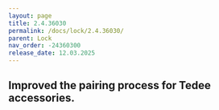 ```yaml
---
layout: page
title: 2.4.36030
permalink: /docs/lock/2.4.36030/
parent: Lock
nav_order: -24360300
release_date: 12.03.2025
---
```


## Improved the pairing process for Tedee accessories.

